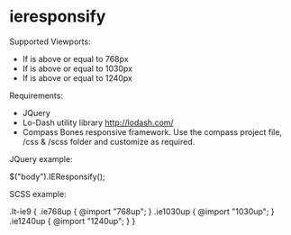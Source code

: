 ieresponsify
============

Supported Viewports:

- If is above or equal to 768px
- If is above or equal to 1030px
- If is above or equal to 1240px

Requirements:

- JQuery
- Lo-Dash utility library http://lodash.com/
- Compass Bones responsive framework. Use the compass project file, /css & /scss folder and customize as required.

JQuery example:

$("body").IEResponsify();

SCSS example:

.lt-ie9 {
	.ie768up {
		@import "768up";
	}
	.ie1030up {
		@import "1030up";
	}
	.ie1240up {
		@import "1240up";
	}
}

